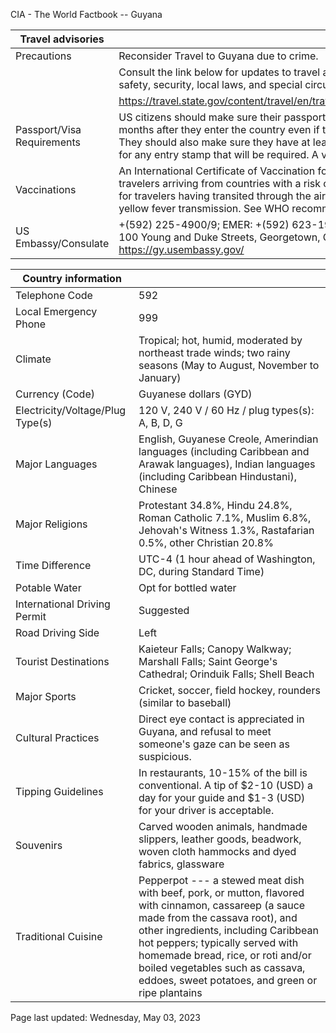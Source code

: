 CIA - The World Factbook -- Guyana

| Travel advisories | |
| --- | --- |
| Precautions | Reconsider Travel to Guyana due to crime. |
| | Consult the link below for updates to travel advisories and statements on safety, security, local laws, and special circumstances in this country. |
| | <https://travel.state.gov/content/travel/en/traveladvisories/traveladvisories.html> |
| Passport/Visa Requirements | US citizens should make sure their passport will not expire for at least 6 months after they enter the country even if they do not intend to stay that long. They should also make sure they have at least 1 blank page in their passport for any entry stamp that will be required. A visa is not required. |
| Vaccinations | An International Certificate of Vaccination for yellow fever is required for travelers arriving from countries with a risk of yellow fever transmission and for travelers having transited through the airport of a country with risk of yellow fever transmission. See WHO recommendations.  <http://www.who.int/> |
| US Embassy/Consulate | +(592) 225-4900/9; EMER: +(592) 623-1992; US Embassy Georgetown, 100 Young and Duke Streets, Georgetown, Guyana; acsgeorge@state.gov; https://gy.usembassy.gov/ |

| Country information |  |
| --- | --- |
| Telephone Code | 592 |
| Local Emergency Phone | 999 |
| Climate | Tropical; hot, humid, moderated by northeast trade winds; two rainy seasons (May to August, November to January) |
| Currency (Code) | Guyanese dollars (GYD) |
| Electricity/Voltage/Plug Type(s) | 120 V, 240 V / 60 Hz / plug types(s): A, B, D, G |
| Major Languages | English, Guyanese Creole, Amerindian languages (including Caribbean and Arawak languages), Indian languages (including Caribbean Hindustani), Chinese |
| Major Religions | Protestant 34.8%, Hindu 24.8%, Roman Catholic 7.1%, Muslim 6.8%, Jehovah's Witness 1.3%, Rastafarian 0.5%, other Christian 20.8% |
| Time Difference | UTC-4 (1 hour ahead of Washington, DC, during Standard Time) |
| Potable Water | Opt for bottled water |
| International Driving Permit | Suggested |
| Road Driving Side | Left |
| Tourist Destinations | Kaieteur Falls; Canopy Walkway; Marshall Falls; Saint George's Cathedral; Orinduik Falls; Shell Beach |
| Major Sports | Cricket, soccer, field hockey, rounders (similar to baseball) |
| Cultural Practices | Direct eye contact is appreciated in Guyana, and refusal to meet someone's gaze can be seen as suspicious. |
| Tipping Guidelines | In restaurants, 10-15% of the bill is conventional. A tip of $2-10 (USD) a day for your guide and $1-3 (USD) for your driver is acceptable. |
| Souvenirs | Carved wooden animals, handmade slippers, leather goods, beadwork, woven cloth hammocks and dyed fabrics, glassware |
| Traditional Cuisine | Pepperpot --- a stewed meat dish with beef, pork, or mutton, flavored with cinnamon, cassareep (a sauce made from the cassava root), and other ingredients, including Caribbean hot peppers; typically served with homemade bread, rice, or roti and/or boiled vegetables such as cassava, eddoes, sweet potatoes, and green or ripe plantains |

Page last updated: Wednesday, May 03, 2023
